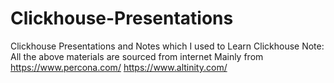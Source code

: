 # Clickhouse-Presentations
Clickhouse Presentations and Notes which I used to Learn Clickhouse
Note: All the above materials are sourced from internet
Mainly from https://www.percona.com/ 
            https://www.altinity.com/
